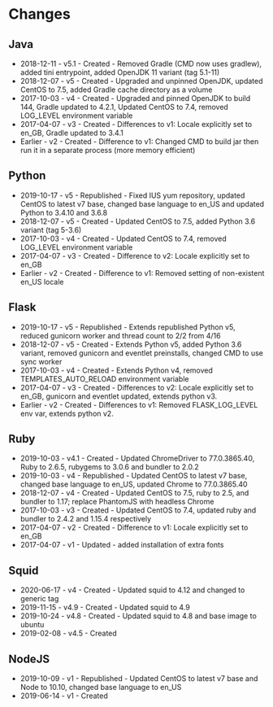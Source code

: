 # Changes

## Java

* 2018-12-11 - v5.1 - Created - Removed Gradle (CMD now uses gradlew), added tini entrypoint, added OpenJDK 11 variant (tag 5.1-11)
* 2018-12-07 - v5 - Created - Upgraded and unpinned OpenJDK, updated CentOS to 7.5, added Gradle cache directory as a volume
* 2017-10-03 - v4 - Created - Upgraded and pinned OpenJDK to build 144, Gradle updated to 4.2.1, Updated CentOS to 7.4, removed LOG_LEVEL environment variable
* 2017-04-07 - v3 - Created - Differences to v1: Locale explicitly set to en_GB, Gradle updated to 3.4.1
* Earlier - v2 - Created - Difference to v1: Changed CMD to build jar then run it in a separate process (more memory efficient)

## Python

* 2019-10-17 - v5 - Republished - Fixed IUS yum repository, updated CentOS to latest v7 base, changed base language to en_US and updated Python to 3.4.10 and 3.6.8
* 2018-12-07 - v5 - Created - Updated CentOS to 7.5, added Python 3.6 variant (tag 5-3.6)
* 2017-10-03 - v4 - Created - Updated CentOS to 7.4, removed LOG_LEVEL environment variable
* 2017-04-07 - v3 - Created - Difference to v2: Locale explicitly set to en_GB
* Earlier - v2 - Created - Difference to v1: Removed setting of non-existent en_US locale

## Flask

* 2019-10-17 - v5 - Republished - Extends republished Python v5, reduced gunicorn worker and thread count to 2/2 from 4/16
* 2018-12-07 - v5 - Created - Extends Python v5, added Python 3.6 variant, removed gunicorn and eventlet preinstalls, changed CMD to use sync worker
* 2017-10-03 - v4 - Created - Extends Python v4, removed TEMPLATES\_AUTO\_RELOAD environment variable
* 2017-04-07 - v3 - Created - Differences to v2: Locale explicitly set to en_GB, gunicorn and eventlet updated, extends python v3.
* Earlier - v2 - Created - Differences to v1: Removed FLASK_LOG_LEVEL env var, extends python v2.

## Ruby

* 2019-10-03 - v4.1 - Created - Updated ChromeDriver to 77.0.3865.40, Ruby to 2.6.5, rubygems to 3.0.6 and  bundler to 2.0.2
* 2019-10-03 - v4 - Republished - Updated CentOS to latest v7 base, changed base language to en_US, updated Chrome to 77.0.3865.40
* 2018-12-07 - v4 - Created - Updated CentOS to 7.5, ruby to 2.5, and bundler to 1.17; replace PhantomJS with headless Chrome
* 2017-10-03 - v3 - Created - Updated CentOS to 7.4, updated ruby and bundler to 2.4.2 and 1.15.4 respectively
* 2017-04-07 - v2 - Created - Difference to v1: Locale explicitly set to en_GB
* 2017-04-07 - v1 - Updated - added installation of extra fonts

## Squid

* 2020-06-17 - v4 - Created - Updated squid to 4.12 and changed to generic tag
* 2019-11-15 - v4.9 - Created - Updated squid to 4.9
* 2019-10-24 - v4.8 - Created - Updated squid to 4.8 and base image to ubuntu
* 2019-02-08 - v4.5 - Created

## NodeJS

* 2019-10-09 - v1 - Republished - Updated CentOS to latest v7 base and Node to 10.10, changed base language to en_US
* 2019-06-14 - v1 - Created
